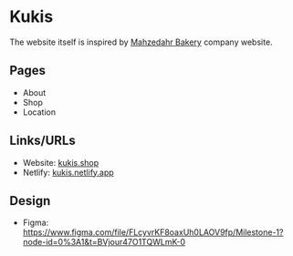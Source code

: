 # Kukis

The website itself is inspired by [Mahzedahr Bakery](https://mahzedahrbakery.com/) company website.

## Pages

- About
- Shop
- Location

## Links/URLs

- Website: [kukis.shop](http://kukis.shop/)
- Netlify: [kukis.netlify.app](https://kukis.netlify.app/)

## Design

- Figma: <https://www.figma.com/file/FLcyvrKF8oaxUh0LAOV9fp/Milestone-1?node-id=0%3A1&t=BVjour47O1TQWLmK-0>
